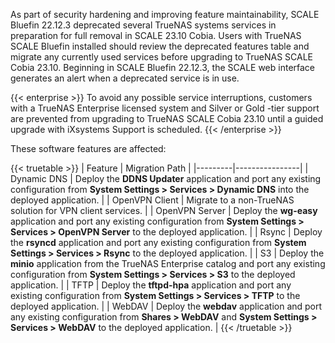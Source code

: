 ---
---

As part of security hardening and improving feature maintainability, SCALE Bluefin 22.12.3 deprecated several TrueNAS systems services in preparation for full removal in SCALE 23.10 Cobia.
Users with TrueNAS SCALE Bluefin installed should review the deprecated features table and migrate any currently used services before upgrading to TrueNAS SCALE Cobia 23.10.
Beginning in SCALE Bluefin 22.12.3, the SCALE web interface generates an alert when a deprecated service is in use.

{{< enterprise >}}
To avoid any possible service interruptions, customers with a TrueNAS Enterprise licensed system and Silver or Gold -tier support are prevented from upgrading to TrueNAS SCALE Cobia 23.10 until a guided upgrade with iXsystems Support is scheduled.
{{< /enterprise >}}

These software features are affected:

{{< truetable >}}
| Feature | Migration Path |
|---------|----------------|
| Dynamic DNS | Deploy the **DDNS Updater** application and port any existing configuration from **System Settings > Services > Dynamic DNS** into the deployed application. |
| OpenVPN Client | Migrate to a non-TrueNAS solution for VPN client services. |
| OpenVPN Server | Deploy the **wg-easy** application and port any existing configuration from **System Settings > Services > OpenVPN Server** to the deployed application. |
| Rsync | Deploy the **rsyncd** application and port any existing configuration from **System Settings > Services > Rsync** to the deployed application. |
| S3 | Deploy the **minio** application from the TrueNAS Enterprise catalog and port any existing configuration from **System Settings > Services > S3** to the deployed application. |
| TFTP | Deploy the **tftpd-hpa** application and port any existing configuration from **System Settings > Services > TFTP** to the deployed application. |
| WebDAV | Deploy the **webdav** application and port any existing configuration from **Shares > WebDAV** and **System Settings > Services > WebDAV** to the deployed application. |
{{< /truetable >}}
